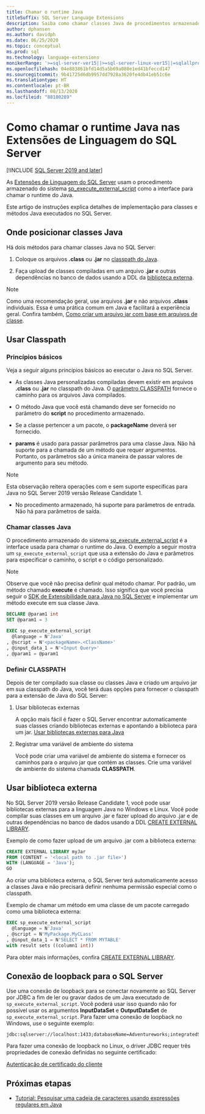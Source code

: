 ```yaml
---
title: Chamar o runtime Java
titleSuffix: SQL Server Language Extensions
description: Saiba como chamar classes Java de procedimentos armazenados do SQL Server usando a Extensão da Linguagem do SQL Server.
author: dphansen
ms.author: davidph
ms.date: 06/25/2020
ms.topic: conceptual
ms.prod: sql
ms.technology: language-extensions
monikerRange: '>=sql-server-ver15||>=sql-server-linux-ver15||=sqlallproducts-allversions'
ms.openlocfilehash: 04e883861bfd14d5a5b69a080e1ed41bfeccd147
ms.sourcegitcommit: 9b41725d6db9957dd7928a3620fe4db41eb51c6e
ms.translationtype: HT
ms.contentlocale: pt-BR
ms.lasthandoff: 08/13/2020
ms.locfileid: "88180289"
---
```

# <a name="how-to-call-the-java-runtime-in-sql-server-language-extensions"></a>Como chamar o runtime Java nas Extensões de Linguagem do SQL Server
[!INCLUDE [SQL Server 2019 and later](../../includes/applies-to-version/sqlserver2019.md)]

As [Extensões de Linguagem do SQL Server](../language-extensions-overview.md) usam o procedimento armazenado do sistema [sp_execute_external_script](https://docs.microsoft.com/sql/relational-databases/system-stored-procedures/sp-execute-external-script-transact-sql) como a interface para chamar o runtime do Java. 

Este artigo de instruções explica detalhes de implementação para classes e métodos Java executados no SQL Server.

## <a name="where-to-place-java-classes"></a>Onde posicionar classes Java

Há dois métodos para chamar classes Java no SQL Server:

1. Coloque os arquivos **.class** ou **.jar** no [classpath do Java](#classpath). 

2. Faça upload de classes compiladas em um arquivo **.jar** e outras dependências no banco de dados usando a DDL da [biblioteca externa](#external-library). 

> [!NOTE]
> Como uma recomendação geral, use arquivos **.jar** e não arquivos **.class** individuais. Essa é uma prática comum em Java e facilitará a experiência geral. Confira também, [Como criar um arquivo jar com base em arquivos de classe](create-a-java-jar-file-from-class-files.md).

<a name="classpath"></a>

## <a name="use-classpath"></a>Usar Classpath

### <a name="basic-principles"></a>Princípios básicos

Veja a seguir alguns princípios básicos ao executar o Java no SQL Server.

* As classes Java personalizadas compiladas devem existir em arquivos **.class** ou **.jar** no classpath do Java. O [parâmetro CLASSPATH](#set-classpath) fornece o caminho para os arquivos Java compilados. 

* O método Java que você está chamando deve ser fornecido no parâmetro do **script** no procedimento armazenado.

* Se a classe pertencer a um pacote, o **packageName** deverá ser fornecido.

* **params** é usado para passar parâmetros para uma classe Java. Não há suporte para a chamada de um método que requer argumentos. Portanto, os parâmetros são a única maneira de passar valores de argumento para seu método. 

> [!NOTE]
> Esta observação reitera operações com e sem suporte específicas para Java no SQL Server 2019 versão Release Candidate 1.
> * No procedimento armazenado, há suporte para parâmetros de entrada. Não há para parâmetros de saída.

### <a name="call-java-class"></a>Chamar classes Java

O procedimento armazenado do sistema [sp_execute_external_script](https://docs.microsoft.com/sql/relational-databases/system-stored-procedures/sp-execute-external-script-transact-sql) é a interface usada para chamar o runtime do Java. O exemplo a seguir mostra um `sp_execute_external_script` que usa a extensão do Java e parâmetros para especificar o caminho, o script e o código personalizado.

> [!NOTE]
> Observe que você não precisa definir qual método chamar. Por padrão, um método chamado **execute** é chamado. Isso significa que você precisa seguir o [SDK de Extensibilidade para Java no SQL Server](extensibility-sdk-java-sql-server.md) e implementar um método execute em sua classe Java.

```sql
DECLARE @param1 int
SET @param1 = 3

EXEC sp_execute_external_script
  @language = N'Java'
, @script = N'<packageName>.<ClassName>'
, @input_data_1 = N'<Input Query>'
, @param1 = @param1
```

<a name="set-classpath"></a>

### <a name="set-classpath"></a>Definir CLASSPATH

Depois de ter compilado sua classe ou classes Java e criado um arquivo jar em sua classpath do Java, você terá duas opções para fornecer o classpath para a extensão de Java do SQL Server:

1. Usar bibliotecas externas

    A opção mais fácil é fazer o SQL Server encontrar automaticamente suas classes criando bibliotecas externas e apontando a biblioteca para um jar. [Usar bibliotecas externas para Java](#external-library)

2. Registrar uma variável de ambiente do sistema

    Você pode criar uma variável de ambiente do sistema e fornecer os caminhos para o arquivo jar que contém as classes. Crie uma variável de ambiente do sistema chamada **CLASSPATH**.

<a name="external-library"></a>

## <a name="use-external-library"></a>Usar biblioteca externa

No SQL Server 2019 versão Release Candidate 1, você pode usar bibliotecas externas para a linguagem Java no Windows e Linux. Você pode compilar suas classes em um arquivo .jar e fazer upload do arquivo .jar e de outras dependências no banco de dados usando a DDL [CREATE EXTERNAL LIBRARY](https://docs.microsoft.com/sql/t-sql/statements/create-external-library-transact-sql).

Exemplo de como fazer upload de um arquivo .jar com a biblioteca externa:

```sql 
CREATE EXTERNAL LIBRARY myJar
FROM (CONTENT = '<local path to .jar file>') 
WITH (LANGUAGE = 'Java'); 
GO
```

Ao criar uma biblioteca externa, o SQL Server terá automaticamente acesso a classes Java e não precisará definir nenhuma permissão especial como o classpath.

Exemplo de chamar um método em uma classe de um pacote carregado como uma biblioteca externa:

```sql
EXEC sp_execute_external_script
  @language = N'Java'
, @script = N'MyPackage.MyCLass'
, @input_data_1 = N'SELECT * FROM MYTABLE'
with result sets ((column1 int))
```

Para obter mais informações, confira [CREATE EXTERNAL LIBRARY](https://docs.microsoft.com/sql/t-sql/statements/create-external-library-transact-sql).

## <a name="loopback-connection-to-sql-server"></a>Conexão de loopback para o SQL Server

Use uma conexão de loopback para se conectar novamente ao SQL Server por JDBC a fim de ler ou gravar dados de um Java executado de `sp_execute_external_script`. Você poderá usar isso quando não for possível usar os argumentos **InputDataSet** e **OutputDataSet** de `sp_execute_external_script`.
Para fazer uma conexão de loopback no Windows, use o seguinte exemplo:

```
jdbc:sqlserver://localhost:1433;databaseName=Adventureworks;integratedSecurity=true;
``` 

Para fazer uma conexão de loopback no Linux, o driver JDBC requer três propriedades de conexão definidas no seguinte certificado:

[Autenticação de certificado do cliente](https://github.com/microsoft/mssql-jdbc/wiki/Client-Certificate-Authentication-for-Loopback-Scenarios)


## <a name="next-steps"></a>Próximas etapas

+ [Tutorial: Pesquisar uma cadeia de caracteres usando expressões regulares em Java](../tutorials/search-for-string-using-regular-expressions-in-java.md)
